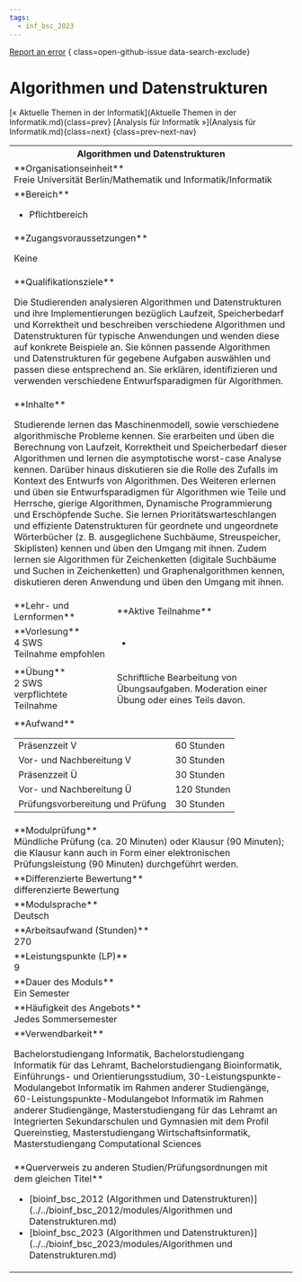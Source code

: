 ```yaml
---
tags:
  - inf_bsc_2023
---
```

[Report an error](https://github.com/SGSSGene/FUB-SUP/issues/new?title=Error%20in%20%22Algorithmen%20und%20Datenstrukturen%22&body=There%20seems%20to%20be%20an%20error%20in%20module%20%22Algorithmen%20und%20Datenstrukturen%22%2E%0A%0A%3CDescribe%20here%20a%20slightly%20more%20detailed%20description%20of%20what%20is%20wrong%3E&labels=bug)
{ class=open-github-issue data-search-exclude}

# Algorithmen und Datenstrukturen

[« Aktuelle Themen in der Informatik](Aktuelle Themen in der Informatik.md){class=prev}
[Analysis für Informatik »](Analysis für Informatik.md){class=next}
{class=prev-next-nav}

<table markdown id="moduledesc">
<tr markdown class="moduledesc_head"><th colspan="2">Algorithmen und Datenstrukturen </th></tr>
<tr markdown><td colspan="2">**Organisationseinheit**   <br>Freie Universität Berlin/Mathematik und Informatik/Informatik</td></tr>

<tr markdown><td colspan="2">**Bereich**<br>


- Pflichtbereich

</td></tr>

<tr markdown><td colspan="2">**Zugangsvoraussetzungen** <br>

Keine


</td></tr>
<tr markdown><td colspan="2">**Qualifikationsziele**    <br>

Die Studierenden analysieren Algorithmen und Datenstrukturen und ihre
Implementierungen bezüglich Laufzeit, Speicherbedarf und Korrektheit und
beschreiben verschiedene Algorithmen und Datenstrukturen für typische
Anwendungen und wenden diese auf konkrete Beispiele an. Sie können passende
Algorithmen und Datenstrukturen für gegebene Aufgaben auswählen und passen
diese entsprechend an. Sie erklären, identifizieren und verwenden
verschiedene Entwurfsparadigmen für Algorithmen.


</td></tr>
<tr markdown><td colspan="2">**Inhalte**                <br>

Studierende lernen das Maschinenmodell, sowie verschiedene algorithmische
Probleme kennen. Sie erarbeiten und üben die Berechnung von Laufzeit,
Korrektheit und Speicherbedarf dieser Algorithmen und lernen die
asymptotische worst-case Analyse kennen. Darüber hinaus diskutieren sie die
Rolle des Zufalls im Kontext des Entwurfs von Algorithmen. Des Weiteren
erlernen und üben sie Entwurfsparadigmen für Algorithmen wie Teile und
Herrsche, gierige Algorithmen, Dynamische Programmierung und Erschöpfende
Suche. Sie lernen Prioritätswarteschlangen und effiziente Datenstrukturen
für geordnete und ungeordnete Wörterbücher (z. B. ausgeglichene Suchbäume,
Streuspeicher, Skiplisten) kennen und üben den Umgang mit ihnen. Zudem
lernen sie Algorithmen für Zeichenketten (digitale Suchbäume und Suchen in
Zeichenketten) und Graphenalgorithmen kennen, diskutieren deren Anwendung
und üben den Umgang mit ihnen.


</td></tr>

<tr markdown><td>**Lehr- und Lernformen**</td><td>**Aktive Teilnahme**</td></tr>
<tr markdown><td> **Vorlesung** <br>4 SWS <br> Teilnahme empfohlen</td><td>

-
</td></tr>
<tr markdown><td> **Übung** <br>2 SWS <br> verpflichtete Teilnahme</td><td>

Schriftliche Bearbeitung von Übungsaufgaben. Moderation einer Übung oder eines Teils davon.
</td></tr>
<tr markdown><td colspan="2">**Aufwand**                <br>
<table class="aufwand_table">
<tr><td>Präsenzzeit V</td><td>60 Stunden</td></tr>
<tr><td>Vor- und Nachbereitung V</td><td>30 Stunden</td></tr>
<tr><td>Präsenzzeit Ü</td><td>30 Stunden</td></tr>
<tr><td>Vor- und Nachbereitung Ü</td><td>120 Stunden</td></tr>
<tr><td>Prüfungsvorbereitung und Prüfung</td><td>30 Stunden</td></tr>
</table>

</td></tr>
<tr markdown><td colspan="2">**Modulprüfung**             <br>Mündliche Prüfung (ca. 20 Minuten) oder Klausur (90 Minuten); die Klausur
kann auch in Form einer elektronischen Prüfungsleistung (90 Minuten)
durchgeführt werden.


</td></tr>
<tr markdown><td colspan="2">**Differenzierte Bewertung** <br>differenzierte Bewertung

</td></tr>
<tr markdown><td colspan="2">**Modulsprache**             <br>Deutsch</td></tr>
<tr markdown><td colspan="2">**Arbeitsaufwand (Stunden)** <br>270</td></tr>
<tr markdown><td colspan="2">**Leistungspunkte (LP)**     <br>9</td></tr>
<tr markdown><td colspan="2">**Dauer des Moduls**         <br>Ein Semester</td></tr>
<tr markdown><td colspan="2">**Häufigkeit des Angebots**  <br>Jedes Sommersemester</td></tr>
<tr markdown><td colspan="2">**Verwendbarkeit**           <br>

Bachelorstudiengang Informatik, Bachelorstudiengang Informatik für das
Lehramt, Bachelorstudiengang Bioinformatik, Einführungs- und
Orientierungsstudium, 30-Leistungspunkte-Modulangebot Informatik im Rahmen
anderer Studiengänge, 60-Leistungspunkte-Modulangebot Informatik im Rahmen
anderer Studiengänge, Masterstudiengang für das Lehramt an Integrierten
Sekundarschulen und Gymnasien mit dem Profil Quereinstieg, Masterstudiengang
Wirtschaftsinformatik, Masterstudiengang Computational Sciences


</td></tr>

<tr markdown><td colspan="2">**Querverweis zu anderen Studien/Prüfungsordnungen mit dem gleichen Titel**<br>


- [bioinf_bsc_2012 (Algorithmen und Datenstrukturen)](../../bioinf_bsc_2012/modules/Algorithmen und Datenstrukturen.md)
- [bioinf_bsc_2023 (Algorithmen und Datenstrukturen)](../../bioinf_bsc_2023/modules/Algorithmen und Datenstrukturen.md)

</td></tr>

</table>

